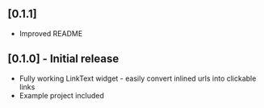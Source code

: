 ## [0.1.1]

* Improved README

## [0.1.0] - Initial release

* Fully working LinkText widget - easily convert inlined urls into clickable links
* Example project included
